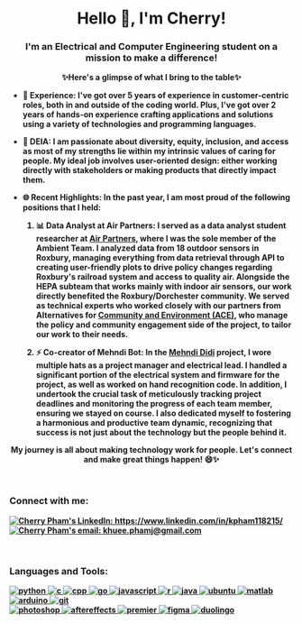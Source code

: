 <h1 align="center">Hello 👋, I'm Cherry!</h1>
<h3 align="center">I'm an Electrical and Computer Engineering student on a mission to make a difference!</h3>
<p align="center"><strong>✨Here's a glimpse of what I bring to the table✨<strong></p>

- 💼 **Experience:** I've got over 5 years of experience in customer-centric roles, both in and outside of the coding world. Plus, I've got over 2 years of hands-on experience crafting applications and solutions using a variety of technologies and programming languages.

- 🌟 **DEIA:** I am passionate about diversity, equity, inclusion, and access as most of my strengths lie within my intrinsic values of caring for people. My ideal job involves user-oriented design: either working directly with stakeholders or making products that directly impact them.

- 🌐 **Recent Highlights:** In the past year, I am most proud of the following positions that I held:
  1. 📊 **Data Analyst at Air Partners:** I served as a data analyst student researcher at [Air Partners](https://airpartners.org/), where I was the sole member of the Ambient Team. I analyzed data from 18 outdoor sensors in Roxbury, managing everything from data retrieval through API to creating user-friendly plots to drive policy changes regarding Roxbury's railroad system and access to quality air. Alongside the HEPA subteam that works mainly with indoor air sensors, our work directly benefited the Roxbury/Dorchester community. We served as technical experts who worked closely with our partners from Alternatives for [Community and Environment (ACE)](https://ace-ej.org/), who manage the policy and community engagement side of the project, to tailor our work to their needs.

  2. ⚡ **Co-creator of Mehndi Bot:** In the [Mehndi Didi](https://olincollege.github.io/pie-2022-03/mehndi-bot/) project, I wore multiple hats as a project manager and electrical lead. I handled a significant portion of the electrical system and firmware for the project, as well as worked on hand recognition code. In addition, I undertook the crucial task of meticulously tracking project deadlines and monitoring the progress of each team member, ensuring we stayed on course. I also dedicated myself to fostering a harmonious and productive team dynamic, recognizing that success is not just about the technology but the people behind it.
  
<p align="center"> My journey is all about making technology work for people. Let's connect and make great things happen! 😄✨</p>

<br>

<h3 align="left">Connect with me:</h3>
<p align="left">
  <a href="https://www.linkedin.com/in/kpham118215/" target="blank"><img align="center"
      src="https://img.shields.io/badge/Gmail-D14836?style=for-the-badge&logo=gmail&logoColor=white"
      alt="Cherry Pham's LinkedIn: https://www.linkedin.com/in/kpham118215/"/></a>
  <a href="mailto:khuee.phamj@gmail.com" target="blank"><img align="center"
      src="https://img.shields.io/badge/linkedin-%230077B5.svg?style=for-the-badge&logo=linkedin&logoColor=white"
      alt="Cherry Pham's email: khuee.phamj@gmail.com" /></a>
</p>

<br>

<h3 align="left">Languages and Tools:</h3>
<p align="left">
  <a href="https://www.python.org" target="_blank"> 
    <img src="https://img.shields.io/badge/Python-FFD43B?style=for-the-badge&logo=python&logoColor=blue" alt="python"/> 
  </a>
  <a href="https://www.cprogramming.com/" target="_blank"> 
    <img src="https://img.shields.io/badge/c-%2300599C.svg?style=for-the-badge&logo=c&logoColor=white" alt="c"/> 
  </a>
  <a href="https://www.python.org" target="_blank"> 
    <img src= "https://img.shields.io/badge/c++-%2300599C.svg?style=for-the-badge&logo=c%2B%2B&logoColor=white" alt="cpp"/> 
  </a>
  <a href="" target="_blank"> 
    <img src="https://img.shields.io/badge/go-%2300ADD8.svg?style=for-the-badge&logo=go&logoColor=white" alt="go"/> 
  </a>
  <a href="" target="_blank"> 
    <img src="https://img.shields.io/badge/javascript-%23323330.svg?style=for-the-badge&logo=javascript&logoColor=%23F7DF1E" alt="javascript"/> 
  </a>
    <a href="" target="_blank"> 
    <img src="https://img.shields.io/badge/r-%23276DC3.svg?style=for-the-badge&logo=r&logoColor=white" alt="r"/> 
  </a>
  <a href="" target="_blank"> 
    <img src="https://img.shields.io/badge/java-%23ED8B00.svg?style=for-the-badge&logo=openjdk&logoColor=white" alt="java"/> 
  </a>
  <a href="" target="_blank"> 
    <img src="https://img.shields.io/badge/Ubuntu-E95420?style=for-the-badge&logo=ubuntu&logoColor=white" alt="ubuntu"/> 
  </a>
  <a href="" target="_blank"> 
    <img src="https://img.shields.io/badge/-Matlab-FF6F01?style=for-the-badge&logo=java&logoColor=white" alt="matlab"/> 
  </a>
  <a href="https://www.arduino.cc/" target="_blank"> 
    <img src="https://img.shields.io/badge/Arduino-00979D?style=for-the-badge&logo=Arduino&logoColor=white" alt="arduino"> 
  </a> 
  <a href="https://git-scm.com/" target="_blank"> 
    <img src="https://img.shields.io/badge/GitHub-100000?style=for-the-badge&logo=github&logoColor=white" alt="git"> 
  </a>
  
  <br>
  
  <a href="" target="_blank"> 
    <img src="https://img.shields.io/badge/adobe%20photoshop-%2331A8FF.svg?style=for-the-badge&logo=adobe%20photoshop&logoColor=white" alt="photoshop"/> 
  </a>
  <a href="" target="_blank"> 
    <img src="https://img.shields.io/badge/Adobe%20After%20Effects-9999FF.svg?style=for-the-badge&logo=Adobe%20After%20Effects&logoColor=white" alt="aftereffects"/> 
  </a>
  <a href="" target="_blank"> 
    <img src="https://img.shields.io/badge/Adobe%20Premiere%20Pro-9999FF.svg?style=for-the-badge&logo=Adobe%20Premiere%20Pro&logoColor=white" alt="premier"/> 
  </a>
  <a href="" target="_blank"> 
    <img src="https://img.shields.io/badge/figma-%23F24E1E.svg?style=for-the-badge&logo=figma&logoColor=white" alt="figma"/> 
  </a>
  <a href="" target="_blank"> 
    <img src="https://img.shields.io/badge/Duolingo-%234DC730.svg?style=for-the-badge&logo=Duolingo&logoColor=white" alt="duolingo"/> 
  </a>
</p>
